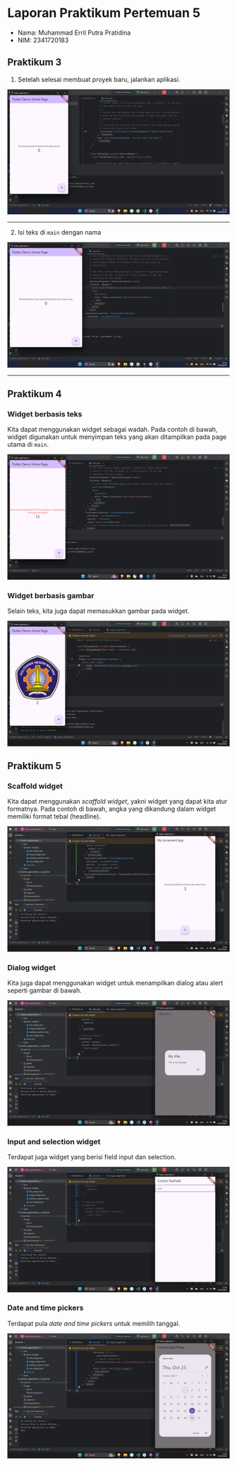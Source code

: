 # Laporan Praktikum Pertemuan 5

- Nama: Muhammad Erril Putra Pratidina
- NIM: 2341720183

## Praktikum 3

1. Setelah selesai membuat proyek baru, jalankan aplikasi.

![](attachments/Pasted%20image%2020250929221854.png)

---

2. Isi teks di `main` dengan nama

![](attachments/Pasted%20image%2020250929222410.png)

---

## Praktikum 4

### Widget berbasis teks

Kita dapat menggunakan widget sebagai wadah. Pada contoh di bawah, widget digunakan untuk menyimpan teks yang akan ditampilkan pada page utama di `main`.

![](attachments/Screenshot%20(17).png)

### Widget berbasis gambar

Selain teks, kita juga dapat memasukkan gambar pada widget.

![](attachments/Screenshot%20(18)%202.png)

## Praktikum 5

### Scaffold widget

Kita dapat menggunakan *scaffold widget*, yakni widget yang dapat kita atur formatnya. Pada contoh di bawah, angka yang dikandung dalam widget memiliki format tebal (headline).

![](attachments/Screenshot%20(22).png)

### Dialog widget

Kita juga dapat menggunakan widget untuk menampilkan dialog atau alert seperti gambar di bawah.

![](attachments/Screenshot%20(21).png)

### Input and selection widget

Terdapat juga widget yang berisi field input dan selection.

![](attachments/Screenshot%20(23).png)

### Date and time pickers

Terdapat pula *date and time pickers* untuk memilih tanggal.

![](attachments/Screenshot%20(24).png)



